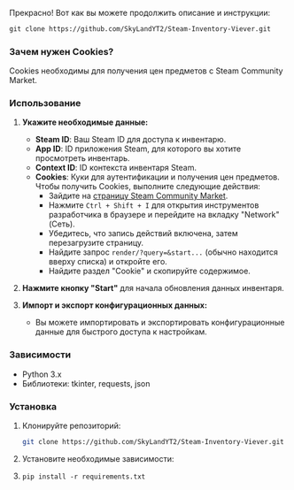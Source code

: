 Прекрасно! Вот как вы можете продолжить описание и инструкции:

```markdown
git clone https://github.com/SkyLandYT2/Steam-Inventory-Viever.git
```

### Зачем нужен Cookies?

Cookies необходимы для получения цен предметов с Steam Community Market.

### Использование

1. **Укажите необходимые данные:**
   - **Steam ID**: Ваш Steam ID для доступа к инвентарю.
   - **App ID**: ID приложения Steam, для которого вы хотите просмотреть инвентарь.
   - **Context ID**: ID контекста инвентаря Steam.
   - **Cookies**: Куки для аутентификации и получения цен предметов. Чтобы получить Cookies, выполните следующие действия:
     - Зайдите на [страницу Steam Community Market](https://steamcommunity.com/market/search/render/?query=&start=0&count=100&search_descriptions=0&sort_column=popular&sort_dir=desc&appid=753&norender=1).
     - Нажмите `Ctrl + Shift + I` для открытия инструментов разработчика в браузере и перейдите на вкладку "Network"(Сеть).
     - Убедитесь, что запись действий включена, затем перезагрузите страницу.
     - Найдите запрос `render/?query=&start...` (обычно находится вверху списка) и откройте его.
     - Найдите раздел "Cookie" и скопируйте содержимое.
   
2. **Нажмите кнопку "Start"** для начала обновления данных инвентаря.

3. **Импорт и экспорт конфигурационных данных:**
   - Вы можете импортировать и экспортировать конфигурационные данные для быстрого доступа к настройкам.

### Зависимости

- Python 3.x
- Библиотеки: tkinter, requests, json

### Установка

1. Клонируйте репозиторий:
   ```bash
   git clone https://github.com/SkyLandYT2/Steam-Inventory-Viever.git
   ```

2. Установите необходимые зависимости:
3. ```
   pip install -r requirements.txt
   ```


